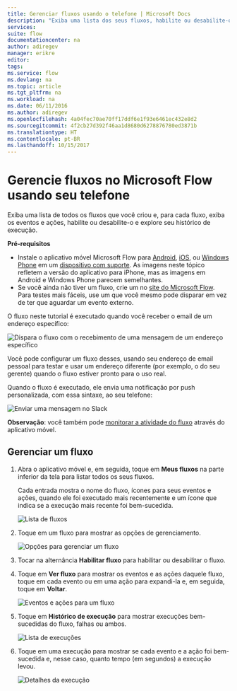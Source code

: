 ```yaml
---
title: Gerenciar fluxos usando o telefone | Microsoft Docs
description: "Exiba uma lista dos seus fluxos, habilite ou desabilite-os e exiba evento(s), ação(ões) e histórico de execução de cada fluxo"
services: 
suite: flow
documentationcenter: na
author: adiregev
manager: erikre
editor: 
tags: 
ms.service: flow
ms.devlang: na
ms.topic: article
ms.tgt_pltfrm: na
ms.workload: na
ms.date: 06/11/2016
ms.author: adiregev
ms.openlocfilehash: 4a04fec70ae70ff17ddf6e1f93e6461ec432e8d2
ms.sourcegitcommit: 4f2cb27d392f46aa1d8680d6278876780ed3871b
ms.translationtype: HT
ms.contentlocale: pt-BR
ms.lasthandoff: 10/15/2017
---
```

# <a name="manage-flows-in-microsoft-flow-from-your-phone"></a>Gerencie fluxos no Microsoft Flow usando seu telefone
Exiba uma lista de todos os fluxos que você criou e, para cada fluxo, exiba os eventos e ações, habilite ou desabilite-o e explore seu histórico de execução.

**Pré-requisitos**

* Instale o aplicativo móvel Microsoft Flow para [Android](https://aka.ms/flowmobiledocsandroid), [iOS](https://aka.ms/flowmobiledocsios), ou [Windows Phone](https://aka.ms/flowmobilewindows) em um [dispositivo com suporte](getting-started.md#use-the-mobile-app). As imagens neste tópico refletem a versão do aplicativo para iPhone, mas as imagens em Android e Windows Phone parecem semelhantes.
* Se você ainda não tiver um fluxo, crie um no [site do Microsoft Flow](https://flow.microsoft.com/). Para testes mais fáceis, use um que você mesmo pode disparar em vez de ter que aguardar um evento externo.

O fluxo neste tutorial é executado quando você receber o email de um endereço específico:

![Dispara o fluxo com o recebimento de uma mensagem de um endereço específico](./media/mobile-manage-flows/create-trigger.png)

Você pode configurar um fluxo desses, usando seu endereço de email pessoal para testar e usar um endereço diferente (por exemplo, o do seu gerente) quando o fluxo estiver pronto para o uso real.

Quando o fluxo é executado, ele envia uma notificação por push personalizada, com essa sintaxe, ao seu telefone:

![Enviar uma mensagem no Slack](./media/mobile-manage-flows/create-event.png)

**Observação**: você também pode [monitorar a atividade do fluxo](mobile-monitor-activity.md) através do aplicativo móvel.

## <a name="manage-a-flow"></a>Gerenciar um fluxo
1. Abra o aplicativo móvel e, em seguida, toque em **Meus fluxos** na parte inferior da tela para listar todos os seus fluxos.
   
    Cada entrada mostra o nome do fluxo, ícones para seus eventos e ações, quando ele foi executado mais recentemente e um ícone que indica se a execução mais recente foi bem-sucedida.
   
    ![Lista de fluxos](./media/mobile-manage-flows/flow-list.png)
2. Toque em um fluxo para mostrar as opções de gerenciamento.
   
    ![Opções para gerenciar um fluxo](./media/mobile-manage-flows/flow-details.png)
3. Tocar na alternância **Habilitar fluxo** para habilitar ou desabilitar o fluxo.
4. Toque em **Ver fluxo** para mostrar os eventos e as ações daquele fluxo, toque em cada evento ou em uma ação para expandi-la e, em seguida, toque em **Voltar**.
   
    ![Eventos e ações para um fluxo](./media/mobile-manage-flows/flow-event-action.png)
5. Toque em **Histórico de execução** para mostrar execuções bem-sucedidas do fluxo, falhas ou ambos.
   
    ![Lista de execuções](./media/mobile-manage-flows/history-mixed.png)
6. Toque em uma execução para mostrar se cada evento e a ação foi bem-sucedida e, nesse caso, quanto tempo (em segundos) a execução levou.
   
    ![Detalhes da execução](./media/mobile-manage-flows/flow-run.png)

